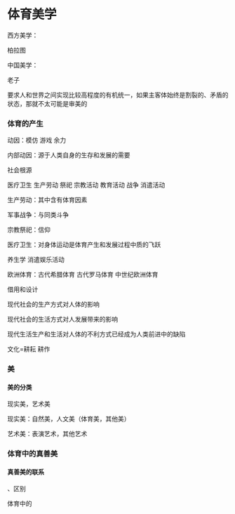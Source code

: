 # 体育美学



西方美学：

柏拉图



中国美学：

老子



要求人和世界之间实现比较高程度的有机统一，如果主客体始终是割裂的、矛盾的状态，那就不太可能是审美的



### 体育的产生

动因：模仿 游戏 余力

内部动因：源于人类自身的生存和发展的需要



社会根源

医疗卫生 生产劳动 祭祀 宗教活动 教育活动 战争 消遣活动



生产劳动：其中含有体育因素

军事战争：与同类斗争

宗教祭祀：信仰

医疗卫生：对身体运动是体育产生和发展过程中质的飞跃





养生学 消遣娱乐活动



欧洲体育：古代希腊体育 古代罗马体育 中世纪欧洲体育



借用和设计



现代社会的生产方式对人体的影响

现代社会的生活方式对人发展带来的影响

现代生活生产和生活对人体的不利方式已经成为人类前进中的缺陷



文化=耕耘 耕作



### 美

#### 美的分类

现实美，艺术美

现实美：自然美，人文美（体育美，其他美）

艺术美：表演艺术，其他艺术



### 体育中的真善美

#### 真善美的联系



、区别

体育中的
